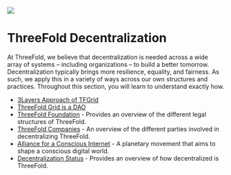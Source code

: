 
![](img/welcomepage.jpg)

# ThreeFold Decentralization

At ThreeFold, we believe that decentralization is needed across a wide array of systems – including organizations – to build a better tomorrow. Decentralization typically brings more resilience, equality, and fairness. As such, we apply this in a variety of ways across our own structures and practices. Throughout this section, you will learn to understand exactly how.

- [3Layers Approach of TFGrid](3layer_approach)
- [ThreeFold Grid is a DAO](tfdao)
- [ThreeFold Foundation](threefold_foundation) - Provides an overview of the different legal structures of ThreeFold.
- [ThreeFold Companies](threefold_companies) - An overview of the different parties involved in decentralizing ThreeFold.
- [Alliance for a Conscious Internet](aci) - A planetary movement that aims to shape a conscious digital world.
- [Decentralization Status](decentralization_status) - Provides an overview of how decentralized is ThreeFold. 


<!-- - [Polls](tf_polls) -->